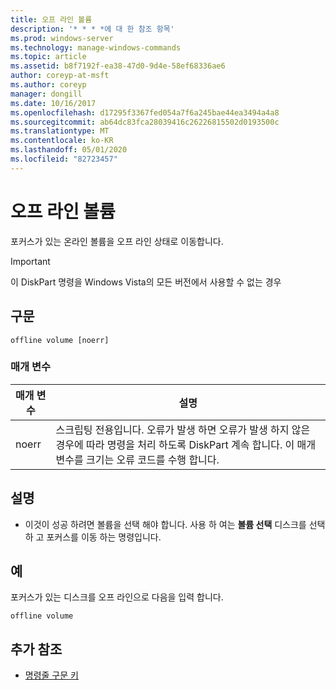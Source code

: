 ```yaml
---
title: 오프 라인 볼륨
description: '* * * *에 대 한 참조 항목'
ms.prod: windows-server
ms.technology: manage-windows-commands
ms.topic: article
ms.assetid: b8f7192f-ea38-47d0-9d4e-58ef68336ae6
author: coreyp-at-msft
ms.author: coreyp
manager: dongill
ms.date: 10/16/2017
ms.openlocfilehash: d17295f3367fed054a7f6a245bae44ea3494a4a8
ms.sourcegitcommit: ab64dc83fca28039416c26226815502d0193500c
ms.translationtype: MT
ms.contentlocale: ko-KR
ms.lasthandoff: 05/01/2020
ms.locfileid: "82723457"
---
```

# <a name="offline-volume"></a>오프 라인 볼륨



포커스가 있는 온라인 볼륨을 오프 라인 상태로 이동합니다.

> [!IMPORTANT]
> 이 DiskPart 명령을 Windows Vista의 모든 버전에서 사용할 수 없는 경우

## <a name="syntax"></a>구문

```
offline volume [noerr]
```

### <a name="parameters"></a>매개 변수

|매개 변수|설명|
|---------|-----------|
|noerr|스크립팅 전용입니다. 오류가 발생 하면 오류가 발생 하지 않은 경우에 따라 명령을 처리 하도록 DiskPart 계속 합니다. 이 매개 변수를 크기는 오류 코드를 수행 합니다.|

## <a name="remarks"></a>설명

-   이것이 성공 하려면 볼륨을 선택 해야 합니다. 사용 하 여는 **볼륨 선택** 디스크를 선택 하 고 포커스를 이동 하는 명령입니다.

## <a name="examples"></a>예

포커스가 있는 디스크를 오프 라인으로 다음을 입력 합니다.
```
offline volume
```

## <a name="additional-references"></a>추가 참조

- [명령줄 구문 키](command-line-syntax-key.md)

